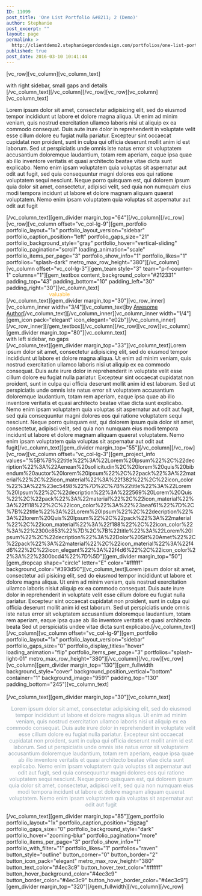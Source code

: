 ```yaml
---
ID: 11099
post_title: 'One List Portfolio &#8211; 2 (Demo)'
author: Stephanie
post_excerpt: ""
layout: page
permalink: >
  http://clientdemo2.stephaniegordondesign.com/portfolios/one-list-portfolio-grid-demo/one-list-portfolio-2/
published: true
post_date: 2016-03-10 10:41:44
---
```

[vc_row][vc_column][vc_column_text]
<div class="title-h2" style="text-align: left;"><span class="light">with right sidebar, small gaps and details</span></div>
[/vc_column_text][/vc_column][/vc_row][vc_row][vc_column][vc_column_text]
<p style="text-align: left;">Lorem ipsum dolor sit amet, consectetur adipisicing elit, sed do eiusmod tempor incididunt ut labore et dolore magna aliqua. Ut enim ad minim veniam, quis nostrud exercitation ullamco laboris nisi ut aliquip ex ea commodo consequat. Duis aute irure dolor in reprehenderit in voluptate velit esse cillum dolore eu fugiat nulla pariatur. Excepteur sint occaecat cupidatat non proident, sunt in culpa qui officia deserunt mollit anim id est laborum. Sed ut perspiciatis unde omnis iste natus error sit voluptatem accusantium doloremque laudantium, totam rem aperiam, eaque ipsa quae ab illo inventore veritatis et quasi architecto beatae vitae dicta sunt explicabo. Nemo enim ipsam voluptatem quia voluptas sit aspernatur aut odit aut fugit, sed quia consequuntur magni dolores eos qui ratione voluptatem sequi nesciunt. Neque porro quisquam est, qui dolorem ipsum quia dolor sit amet, consectetur, adipisci velit, sed quia non numquam eius modi tempora incidunt ut labore et dolore magnam aliquam quaerat voluptatem. Nemo enim ipsam voluptatem quia voluptas sit aspernatur aut odit aut fugit</p>
[/vc_column_text][gem_divider margin_top="64"][/vc_column][/vc_row][vc_row][vc_column offset="vc_col-lg-9"][gem_portfolio portfolio_layout="1x" portfolio_layout_version="sidebar" portfolio_caption_position="left" portfolio_gaps_size="21" portfolio_background_style="gray" portfolio_hover="vertical-sliding" portfolio_pagination="scroll" loading_animation="scale" portfolio_items_per_page="3" portfolio_show_info="1" portfolio_likes="1" portfolios="splash-dark" metro_max_row_height="380"][/vc_column][vc_column offset="vc_col-lg-3"][gem_team style="3" team="p-f-counter-1" columns="1"][gem_textbox content_background_color="#212331" padding_top="43" padding_bottom="10" padding_left="30" padding_right="30"][vc_column_text]
<div class="title-h4"><span style="color: #ffffff;">Bright, </span>
<span style="color: #ffffff;">powerful,</span>
<span style="color: #ffb932;">valuable</span>
<span class="light" style="color: #ffffff;">and always </span>
<span class="light" style="color: #ffffff;">in style.</span></div>
[/vc_column_text][gem_divider margin_top="30"][vc_row_inner][vc_column_inner width="3/4"][vc_column_text]by <a href="#">Awesome Author</a>[/vc_column_text][/vc_column_inner][vc_column_inner width="1/4"][gem_icon pack="elegant" icon_elegant="e02b"][/vc_column_inner][/vc_row_inner][/gem_textbox][/vc_column][/vc_row][vc_row][vc_column][gem_divider margin_top="80"][vc_column_text]
<div class="title-h2"><span class="light">with left sidebar, no gaps</span></div>
[/vc_column_text][gem_divider margin_top="33"][vc_column_text]Lorem ipsum dolor sit amet, consectetur adipisicing elit, sed do eiusmod tempor incididunt ut labore et dolore magna aliqua. Ut enim ad minim veniam, quis nostrud exercitation ullamco laboris nisi ut aliquip ex ea commodo consequat. Duis aute irure dolor in reprehenderit in voluptate velit esse cillum dolore eu fugiat nulla pariatur. Excepteur sint occaecat cupidatat non proident, sunt in culpa qui officia deserunt mollit anim id est laborum. Sed ut perspiciatis unde omnis iste natus error sit voluptatem accusantium doloremque laudantium, totam rem aperiam, eaque ipsa quae ab illo inventore veritatis et quasi architecto beatae vitae dicta sunt explicabo. Nemo enim ipsam voluptatem quia voluptas sit aspernatur aut odit aut fugit, sed quia consequuntur magni dolores eos qui ratione voluptatem sequi nesciunt. Neque porro quisquam est, qui dolorem ipsum quia dolor sit amet, consectetur, adipisci velit, sed quia non numquam eius modi tempora incidunt ut labore et dolore magnam aliquam quaerat voluptatem. Nemo enim ipsam voluptatem quia voluptas sit aspernatur aut odit aut fugit[/vc_column_text][gem_divider margin_top="55"][/vc_column][/vc_row][vc_row][vc_column offset="vc_col-lg-3"][gem_project_info values="%5B%7B%22title%22%3A%22Lorem%20Ipsum%22%2C%22decription%22%3A%22Aenean%20sollicitudin%2C%20lorem%20quis%20bibendum%20auctor%20lorem%20ipsum%22%2C%22pack%22%3A%22material%22%2C%22icon_material%22%3A%22f382%22%2C%22icon_color%22%3A%22%23ec5498%22%7D%2C%7B%22title%22%3A%22Lorem%20Ipsum%22%2C%22decription%22%3A%222569%20Lorem%20Quis%22%2C%22pack%22%3A%22material%22%2C%22icon_material%22%3A%22f118%22%2C%22icon_color%22%3A%22%23aeaf61%22%7D%2C%7B%22title%22%3A%22Lorem%20Ipsum%22%2C%22decription%22%3A%22lorem%20Quis%20Ipsum%22%2C%22pack%22%3A%22material%22%2C%22icon_material%22%3A%22f188%22%2C%22icon_color%22%3A%22%2300c853%22%7D%2C%7B%22title%22%3A%22Lorem%20Ipsum%22%2C%22decription%22%3A%22Dolor%20Sit%20Amet%22%2C%22pack%22%3A%22material%22%2C%22icon_material%22%3A%22f4d6%22%2C%22icon_elegant%22%3A%22f4d6%22%2C%22icon_color%22%3A%22%2300bcd4%22%7D%5D"][gem_divider margin_top="50"][gem_dropcap shape="circle" letter="E" color="#ffffff" background_color="#393d50"][vc_column_text]Lorem ipsum dolor sit amet, consectetur adi pisicing elit, sed do eiusmod tempor incididunt ut labore et dolore magna aliqua. Ut enim ad minim veniam, quis nostrud exercitation ullamco laboris nisiut aliquip ex ea commodo consequat. Duis aute irure dolor in reprehenderit in voluptate velit esse cillum dolore eu fugiat nulla pariatur. Excepteur sint occaecat cupidatat non proident, sunt in culpa qui officia deserunt mollit anim id est laborum. Sed ut perspiciatis unde omnis iste natus error sit voluptatem accusantium doloremque laudantium, totam rem aperiam, eaque ipsa quae ab illo inventore veritatis et quasi architecto beata Sed ut perspiciatis undee vitae dicta sunt explicabo.[/vc_column_text][/vc_column][vc_column offset="vc_col-lg-9"][gem_portfolio portfolio_layout="1x" portfolio_layout_version="sidebar" portfolio_gaps_size="0" portfolio_display_titles="hover" loading_animation="flip" portfolio_items_per_page="3" portfolios="splash-light-01" metro_max_row_height="380"][/vc_column][/vc_row][vc_row][vc_column][gem_divider margin_top="130"][gem_fullwidth background_style="cover" background_position_vertical="bottom" container="1" background_image="9591" padding_top="130" padding_bottom="245"][vc_column_text]
<div class="title-h2" style="text-align: center;"><span class="light" style="color: #ffffff;">odd &amp; even portfolio list</span></div>
[/vc_column_text][gem_divider margin_top="30"][vc_column_text]
<p style="text-align: center;"><span style="color: #99a9b5;">Lorem ipsum dolor sit amet, consectetur adipisicing elit, sed do eiusmod tempor incididunt ut labore et dolore magna aliqua. Ut enim ad minim veniam, quis nostrud exercitation ullamco laboris nisi ut aliquip ex ea commodo consequat. Duis aute irure dolor in reprehenderit in voluptate velit esse cillum dolore eu fugiat nulla pariatur. Excepteur sint occaecat cupidatat non proident, sunt in culpa qui officia deserunt mollit anim id est laborum. Sed ut perspiciatis unde omnis iste natus error sit voluptatem accusantium doloremque laudantium, totam rem aperiam, eaque ipsa quae ab illo inventore veritatis et quasi architecto beatae vitae dicta sunt explicabo. Nemo enim ipsam voluptatem quia voluptas sit aspernatur aut odit aut fugit, sed quia consequuntur magni dolores eos qui ratione voluptatem sequi nesciunt. Neque porro quisquam est, qui dolorem ipsum quia dolor sit amet, consectetur, adipisci velit, sed quia non numquam eius modi tempora incidunt ut labore et dolore magnam aliquam quaerat voluptatem. Nemo enim ipsam voluptatem quia voluptas sit aspernatur aut odit aut fugit</span></p>
[/vc_column_text][gem_divider margin_top="85"][gem_portfolio portfolio_layout="1x" portfolio_caption_position="zigzag" portfolio_gaps_size="0" portfolio_background_style="dark" portfolio_hover="zooming-blur" portfolio_pagination="more" portfolio_items_per_page="3" portfolio_show_info="1" portfolio_with_filter="1" portfolio_likes="1" portfolios="raven" button_style="outline" button_corner="0" button_border="2" button_icon_pack="elegant" metro_max_row_height="380" button_text_color="#4ec3c9" button_hover_text_color="#ffffff" button_hover_background_color="#4ec3c9" button_border_color="#4ec3c9" button_hover_border_color="#4ec3c9"][gem_divider margin_top="320"][/gem_fullwidth][/vc_column][/vc_row]